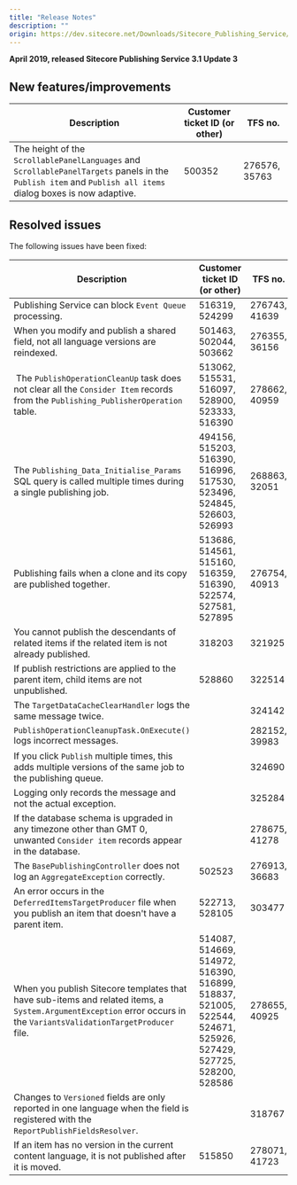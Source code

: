```yaml
---
title: "Release Notes"
description: ""
origin: https://dev.sitecore.net/Downloads/Sitecore_Publishing_Service/31/Sitecore_Publishing_Service_31_Update3/Release_Notes
---
```


**April 2019, released Sitecore Publishing Service 3.1 Update 3**

## New features/improvements

 | Description | Customer ticket ID (or other) | TFS no. |
 | --- | --- | --- |
 | ​​The height of the `ScrollablePanelLanguages` and `ScrollablePanelTargets` panels in the `Publish item` and `Publish all items` dialog boxes is now adaptive. | 500352 | 276576, 35763 |

## Resolved issues

The following issues have been fixed:

 | Description | Customer ticket ID (or other) | TFS no. |
 | --- | --- | --- |
 | ​Publishing Service can block `Event Queue` processing​. | 516319, 524299 | 276743, 41639 |
 | When you modify and publish a shared field, ​not all language versions are reindexed​. | 501463, 502044, 503662 | 276355, 36156 |
 | ​ The `PublishOperationCleanUp` task​ does not clear all the `Consider Item` records from the `Publishing_PublisherOperation` table.​ | 513062, 515531, 516097, 528900, 523333, 516390 | 278662, 40959 |
 | ​The `Publishing_Data_Initialise_Params` SQL query is called multiple times during a single publishing job​. | 494156, 515203, 516390, 516996, 517530, 523496, 524845, 526603, 526993 | 268863, 32051 |
 | ​Publishing fails when a clone and its copy are published together​. | 513686, 514561, 515160, 516359, 516390, 522574, 527581, 527895 | 276754, 40913 |
 | ​​You cannot publish the descendants of related items if the related item is not already published​. | 318203 | 321925 |
 | If publish restrictions are applied to the parent item​, ​child items are not unpublished. | 528860 | 322514 |
 | ​​The `TargetDataCacheClearHandler` logs the same message twice​. |  | 324142 |
 | `​​PublishOperationCleanupTask.OnExecute()` logs incorrect messages. |  | 282152, 39983 |
 | ​If you click `Publish` multiple times, this adds multiple versions of the same job to the publishing queue. |  | 324690 |
 | ​​​Logging only records the message and not the actual exception. |  | 325284 |
 | ​If the database schema is upgraded in any timezone other than GMT 0, unwanted `Consider item` records appear in the database. |  | 278675, 41278 |
 | ​The `BasePublishingController` does not log an `AggregateException` correctly. ​​ | 502523 | 276913, 36683 |
 | ​An error occurs in the `DeferredItemsTargetProducer` file when you publish an item that doesn't have a parent item.​​​ | 522713, 528105 | 303477 |
 | When you publish Sitecore templates that have sub-items and related items, a `System.ArgumentException` error occurs in the `VariantsValidationTargetProducer`​ file. | 514087, 514669, 514972, 516390, 516899, 518837, 521005, 522544, 524671, 525926, 527429, 527725, 528200, 528586 | 278655, 40925 |
 | ​​Changes to `Versioned` fields are only reported in one language when the field is registered with the `ReportPublishFieldsResolver`. |  | 318767 |
 | If an item has no version in the current content language, it is not published after it is moved​.​​ | 515850 | 278071, 41723 |